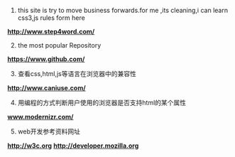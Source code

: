 

1. this site is try to move business forwards.for me ,its cleaning,i can learn css3,js rules form here

 **http://www.step4word.com/**
 
 
 
2. the most popular Repository
 
 **https://www.github.com/**
 
 
3. 查看css,html,js等语言在浏览器中的兼容性
 
 **http://www.caniuse.com/**
 
4. 用编程的方式判断用户使用的浏览器是否支持html的某个属性
 
 **www.modernizr.com/**
 
5. web开发参考资料网址
  
  **http://w3c.org**
  **http://developer.mozilla.org**
 
 